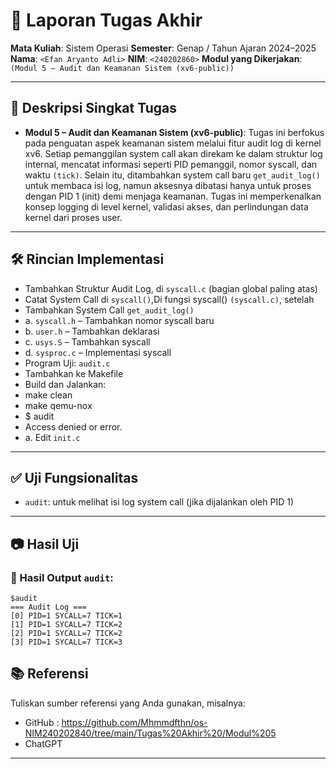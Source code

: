 # 📝 Laporan Tugas Akhir

**Mata Kuliah**: Sistem Operasi
**Semester**: Genap / Tahun Ajaran 2024–2025
**Nama**: `<Efan Aryanto Adli>`
**NIM**: `<240202860>`
**Modul yang Dikerjakan**:
`(Modul 5 – Audit dan Keamanan Sistem (xv6-public))`

---

## 📌 Deskripsi Singkat Tugas

* **Modul 5 – Audit dan Keamanan Sistem (xv6-public)**:
Tugas ini berfokus pada penguatan aspek keamanan sistem melalui fitur audit log di kernel xv6. Setiap pemanggilan system call akan direkam ke dalam struktur log internal, mencatat informasi seperti PID pemanggil, nomor syscall, dan waktu `(tick)`. Selain itu, ditambahkan system call baru `get_audit_log()` untuk membaca isi log, namun aksesnya dibatasi hanya untuk proses dengan PID 1 (init) demi menjaga keamanan. Tugas ini memperkenalkan konsep logging di level kernel, validasi akses, dan perlindungan data kernel dari proses user.
---

## 🛠️ Rincian Implementasi

* Tambahkan Struktur Audit Log, di `syscall.c` (bagian global paling atas)
* Catat System Call di `syscall()`,Di fungsi syscall() `(syscall.c)`, setelah
* Tambahkan System Call `get_audit_log()`
* a. `syscall.h` – Tambahkan nomor syscall baru
* b. `user.h` – Tambahkan deklarasi
* c. `usys.S` – Tambahkan syscall
* d. `sysproc.c` – Implementasi syscall
* Program Uji: `audit.c`
* Tambahkan ke Makefile
* Build dan Jalankan:
* make clean
* make qemu-nox
* $ audit
* Access denied or error.
* a. Edit `init.c`
---

## ✅ Uji Fungsionalitas

* `audit`: untuk melihat isi log system call (jika dijalankan oleh PID 1)

---

## 📷 Hasil Uji

### 📍 Hasil Output `audit`:

```
$audit
=== Audit Log ===
[0] PID=1 SYCALL=7 TICK=1
[1] PID=1 SYCALL=7 TICK=2
[2] PID=1 SYCALL=7 TICK=2
[3] PID=1 SYCALL=7 TICK=3
```

## 📚 Referensi

Tuliskan sumber referensi yang Anda gunakan, misalnya:

* GitHub : https://github.com/Mhmmdfthn/os-NIM240202840/tree/main/Tugas%20Akhir%20/Modul%205
* ChatGPT

---
